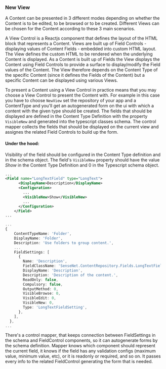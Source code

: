 ### New View

A Content can be presented in 3 different modes depending on whether the Content is to be edited, to be browsed or to be created. Different Views can be chosen for the Content according to these 3 main scenarios.

A View Control is a Reactjs component that defines the layout of the HTML block that represents a Content. Views are built up of Field Controls - displaying values of Content Fields - embedded into custom HTML layout. The View defines the custom HTML to be rendered when the underlying Content is displayed. As a Content is built up of Fields the View displays the Content using Field Controls to provide a surface to display/modify the Field values of the Content. The View therefore depends on the Content Type of the specific Content (since it defines the Fields of the Content) but a specific Content can be displayed using various Views.

To present a Content using a View Control in practice means that you may choose a View Control to present the Content with. For example in this case you have to choose `NewView` set the repository of your app and a ContentType and you'll get an autogenerated form on the ui with which a content with the given type should be created. The fields that should be displayed are defined in the Content Type Definition with the property `VisibleNew` and generated into the typescript classes schema. The control mapper collects the fields that should be displayed on the current view and assignes the related Field Controls to build up the form.

#### Under the hood:

Visibility of the field should be configured in the Content Type definition and in the schema object. The field's `VisibleNew` property should have the value _Show_ in the Content Type Definition and 0 in the Typescript schema object.

```xml
...
<Field name="LongTextField" type="LongText">
      <DisplayName>Description</DisplayName>
      <Configuration>
        ...
        <VisibleNew>Show</VisibleNew>
        ...
      </Configuration>
    </Field>
...
```

```ts
...
{
    ContentTypeName: 'Folder',
    DisplayName: 'Folder',
    Description: 'Use folders to group content.',
    ...
    FieldSettings: [
      {
        Name: 'Description',
        FieldClassName: 'SenseNet.ContentRepository.Fields.LongTextField',
        DisplayName: 'Description',
        Description: 'Description of the content.',
        ReadOnly: false,
        Compulsory: false,
        OutputMethod: 0,
        VisibleBrowse: 0,
        VisibleEdit: 0,
        VisibleNew: 0,
        Type: 'LongTextFieldSetting',
      },
    ],
  },
...
```

There's a control mapper, that keeps connection between FieldSettings in the schema and FieldControl components, so it can autogenerate forms by the schema definition. Mapper knows which component should represent the current field, it knows if the field has any validation configs (maximum value, minimum value, etc), or it is readonly or required, and so on. It passes every info to the related FieldControl generating the form that is needed.
